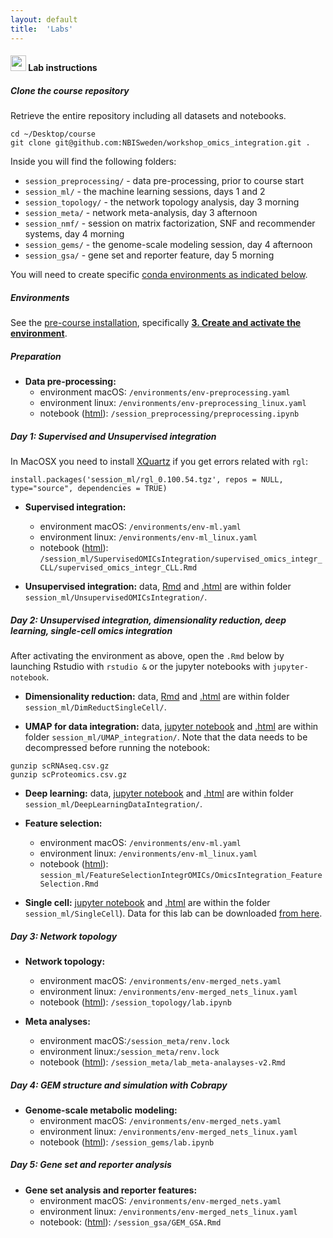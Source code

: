 ```yaml
---
layout: default
title:  'Labs'
---
```


#### <img border="0" src="https://www.svgrepo.com/show/7421/computer.svg" width="25" height="25"> Lab instructions

##### Clone the course repository

Retrieve the entire repository including all datasets and notebooks.
```
cd ~/Desktop/course
git clone git@github.com:NBISweden/workshop_omics_integration.git .
```

Inside you will find the following folders:
- `session_preprocessing/` - data pre-processing, prior to course start
- `session_ml/` - the machine learning sessions, days 1 and 2
- `session_topology/` - the network topology analysis, day 3 morning
- `session_meta/` - network meta-analysis, day 3 afternoon
- `session_nmf/` - session on matrix factorization, SNF and recommender systems, day 4 morning
- `session_gems/` - the genome-scale modeling session, day 4 afternoon
- `session_gsa/` - gene set and reporter feature, day 5 morning

You will need to create specific [conda environments as indicated below](#environments).

##### Environments
See the [pre-course installation](./precourse.md), specifically [**3. Create and activate the environment**](./precourse.md#3-create-and-activate-the-environment).

##### Preparation

- **Data pre-processing:**
    - environment macOS: `/environments/env-preprocessing.yaml` 
    - environment linux: `/environments/env-preprocessing_linux.yaml`
    - notebook ([html](https://nbisweden.github.io/workshop_omics_integration/session_preprocessing/preprocessing.html)): `/session_preprocessing/preprocessing.ipynb`

##### Day 1: Supervised and Unsupervised integration
In MacOSX you need to install [XQuartz](https://www.xquartz.org/) if you get errors related with `rgl`:
```
install.packages('session_ml/rgl_0.100.54.tgz', repos = NULL, type="source", dependencies = TRUE)
```

- **Supervised integration:**
    - environment macOS: `/environments/env-ml.yaml`
    - environment linux: `/environments/env-ml_linux.yaml`
    - notebook ([html](https://nbisweden.github.io/workshop_omics_integration/session_ml/SupervisedOMICsIntegration/supervised_omics_integr_CLL.html)): `/session_ml/SupervisedOMICsIntegration/supervised_omics_integr_CLL/supervised_omics_integr_CLL.Rmd`
  
  
- **Unsupervised integration:**
data, [Rmd](./session_ml/UnsupervisedOMICsIntegration/UnsupervisedOMICsIntegration.Rmd) and [.html](./session_ml/UnsupervisedOMICsIntegration/UnsupervisedOMICsIntegration.html) are within folder `session_ml/UnsupervisedOMICsIntegration/`.

##### Day 2: Unsupervised integration, dimensionality reduction, deep learning, single-cell omics integration
After activating the environment as above, open the `.Rmd` below by launching Rstudio with `rstudio &` or the jupyter notebooks with `jupyter-notebook`.

- **Dimensionality reduction:**
data, [Rmd](./session_ml/DimReductSingleCell/OmicsIntegration_DimensionReduction.Rmd) and [.html](./session_ml/DimReductSingleCell/OmicsIntegration_DimensionReduction.html) are within folder `session_ml/DimReductSingleCell/`.

- **UMAP for data integration:**
data, [jupyter notebook](./session_ml/UMAP_integration/UMAP_DataIntegration.ipynb) and [.html](./session_ml/UMAP_integration/UMAP_DataIntegration.html) are within folder `session_ml/UMAP_integration/`. Note that the data needs to be decompressed before running the notebook:
```
gunzip scRNAseq.csv.gz
gunzip scProteomics.csv.gz
```

- **Deep learning:**
data, [jupyter notebook](./session_ml/DeepLearningDataIntegration/DeepLearningDataIntegration.ipynb) and [.html](./session_ml/DeepLearningDataIntegration/DeepLearningDataIntegration.html) are within folder `session_ml/DeepLearningDataIntegration/`.

- **Feature selection:**
    - environment macOS: `/environments/env-ml.yaml`
    - environment linux: `/environments/env-ml_linux.yaml`
    - notebook ([html](https://nbisweden.github.io/workshop_omics_integration/session_ml/FeatureSelectionIntegrOMICs/OmicsIntegration_FeatureSelection.html)): `session_ml/FeatureSelectionIntegrOMICs/OmicsIntegration_FeatureSelection.Rmd`


- **Single cell:**
[jupyter notebook](./session_ml/SingleCell/SingleCell_OmicsIntegration.Rmd) and [.html](./session_ml/SingleCell/SingleCell_OmicsIntegration.html) are within the folder `session_ml/SingleCell`). Data for this lab can be downloaded [from here](https://drive.google.com/file/d/1hBeh2L5PC-T87YObCmJv4Qcm59IqkkOf/view?usp=sharing).


##### Day 3: Network topology
- **Network topology:**
    - environment macOS: `/environments/env-merged_nets.yaml`
    - environment linux: `/environments/env-merged_nets_linux.yaml`
    - notebook ([html](https://nbisweden.github.io/workshop_omics_integration/session_topology/lab.html)): `/session_topology/lab.ipynb`


- **Meta analyses:**
    - environment macOS:`/session_meta/renv.lock`
    - environment linux:`/session_meta/renv.lock`
    - notebook ([html](https://nbisweden.github.io/workshop_omics_integration/session_meta/lab_meta-analayses-v2.html)): `/session_meta/lab_meta-analayses-v2.Rmd`

##### Day 4: GEM structure and simulation with Cobrapy
- **Genome-scale metabolic modeling:**
    - environment macOS: `/environments/env-merged_nets.yaml`
    - environment linux: `/environments/env-merged_nets_linux.yaml`
    - notebook ([html](https://nbisweden.github.io/workshop_omics_integration/session_gems/lab.html)): `/session_gems/lab.ipynb`

##### Day 5: Gene set and reporter analysis
- **Gene set analysis and reporter features:**
    - environment macOS: `/environments/env-merged_nets.yaml`
    - environment linux: `/environments/env-merged_nets_linux.yaml`
    - notebook: ([html](https://nbisweden.github.io/workshop_omics_integration/session_gsa/GEM_GSA.html)): `/session_gsa/GEM_GSA.Rmd`